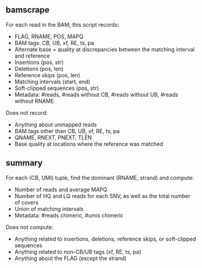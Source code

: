 bamscrape
---------

For each read in the BAM, this script records:
* FLAG, RNAME, POS, MAPQ
* BAM tags: CB, UB, xf, RE, ts, pa
* Alternate base + quality at discrepancies between the matching interval and reference
* Insertions (pos, str)
* Deletions (pos, len)
* Reference skips (pos, len)
* Matching intervals (start, end)
* Soft-clipped sequences (pos, str)
* Metadata: #reads, #reads without CB, #reads without UB, #reads without RNAME

Does not record:
* Anything about unmapped reads
* BAM tags other than CB, UB, xf, RE, ts, pa
* QNAME, RNEXT, PNEXT, TLEN
* Base quality at locations where the reference was matched

summary
-------

For each (CB, UMI) tuple, find the dominant (RNAME, strand) and compute:
* Number of reads and average MAPQ
* Number of HQ and LQ reads for each SNV, as well as the total number of covers
* Union of matching intervals
* Metadata: #reads chimeric, #umis chimeric

Does not compute:
* Anything related to insertions, deletions, reference skips, or soft-clipped sequences
* Anything related to non-CB/UB tags (xf, RE, ts, pa)
* Anything about the FLAG (except the strand)
